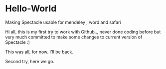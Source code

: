 # Hello-World
Making Spectacle usable for mendeley , word and safari

Hi all, this is my first try to work with Github.., never done coding before but very much committed to make some changes to current version of Spectacle :) 

This was all, for now. I'll be back. 

Second try, here we go. 
